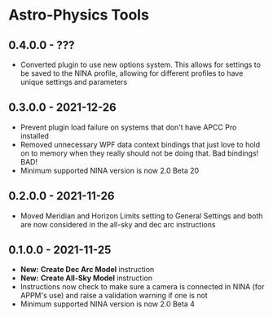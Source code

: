 ﻿# Astro-Physics Tools

## 0.4.0.0 - ???
* Converted plugin to use new options system. This allows for settings to be saved to the NINA profile, allowing for different profiles to have unique settings and parameters

## 0.3.0.0 - 2021-12-26
* Prevent plugin load failure on systems that don't have APCC Pro installed
* Removed unnecessary WPF data context bindings that just love to hold on to memory when they really should not be doing that. Bad bindings! BAD!
* Minimum supported NINA version is now 2.0 Beta 20

## 0.2.0.0 - 2021-11-26
* Moved Meridian and Horizon Limits setting to General Settings and both are now considered in the all-sky and dec arc instructions

## 0.1.0.0 - 2021-11-25
* **New:** **Create Dec Arc Model** instruction
* **New:** **Create All-Sky Model** instruction
* Instructions now check to make sure a camera is connected in NINA (for APPM's use) and raise a validation warning if one is not
* Minimum supported NINA version is now 2.0 Beta 4
